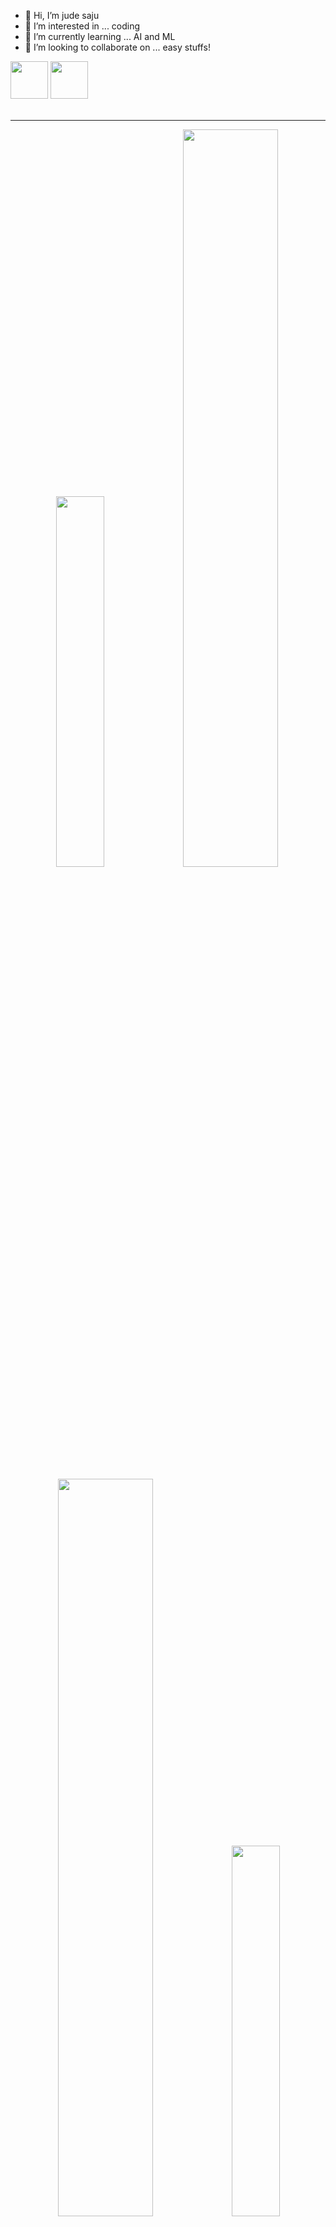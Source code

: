 - 👋 Hi, I’m jude saju
- 👀 I’m interested in ... coding
- 🌱 I’m currently learning ... AI and ML
- 💞️ I’m looking to collaborate on ... easy stuffs!

<div align="center>
  
<a href="mailto:judeputhussery360@gmail.com">
<img width="60" src="https://github.com/jude7733/jude7733/assets/93538042/89816f5d-6494-42da-8cf0-a5b63041e796" /></a>
  
<a href="https://www.linkedin.com/in/jude-saju-455a17225/">
<img width="60" src="https://github.com/jude7733/jude7733/assets/93538042/e9d6df2b-3cb9-4cd1-9c18-1653a91d72e5" /></a>

</div>

<br>
<hr>

<div align="center">
  
  <p fload="left" margin="0">
    <img src="https://media.giphy.com/media/xULW8l2gXuRPmsQe8U/giphy.gif" width="39%" />
    <img src="https://github-readme-stats.vercel.app/api?username=jude7733&theme=merko&show_icons=true&rank_icon=github" width="55%"  />
  </p>
  
  <p fload="left" margin="0">
    <img src="http://github-readme-streak-stats.herokuapp.com?user=jude7733&theme=merko" width="55%" />
    <img src="https://media.giphy.com/media/xULW8l2gXuRPmsQe8U/giphy.gif" width="39%" />
  </p>

  <p fload="left" margin="0">
    <img src="https://media.giphy.com/media/xULW8l2gXuRPmsQe8U/giphy.gif" width="42%" />
    <img src="https://github-readme-stats.vercel.app/api/top-langs/?username=jude7733&theme=merko&hide=Powershell" width="34%" />
    <img src="https://media.giphy.com/media/KzJkzjggfGN5Py6nkT/giphy.gif" width="21%"/>
  </p>
</div>

<hr>
<br>
<img width ="100" height="100" src="https://github.com/jude7733/jude7733/assets/93538042/aab50d9c-21f7-45ed-b82f-7637d8bbcc00">

<img src="https://github.com/jude7733/jude7733/assets/93538042/68b77249-398a-4eb8-8aa9-35cf29811983" width="50%">
